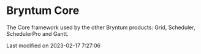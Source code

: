 # Bryntum Core

The Core framework used by the other Bryntum products: Grid, Scheduler, SchedulerPro and Gantt.


<p class="last-modified">Last modified on 2023-02-17 7:27:06</p>